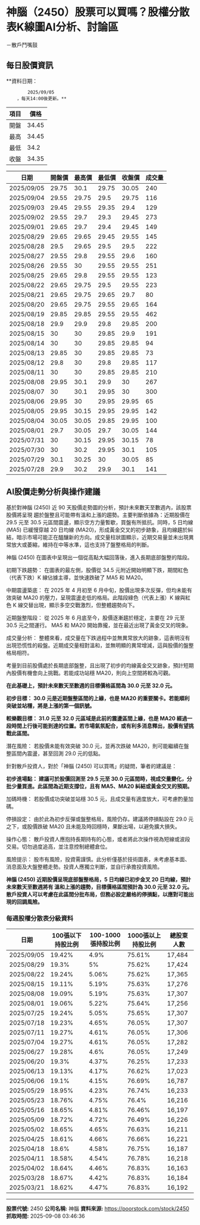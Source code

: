 # 神腦（2450）股票可以買嗎？股權分散表K線圖AI分析、討論區
－散戶鬥嘴鼓

## 每日股價資訊

**資料日期：
        
            2025/09/05
        ，每天14:00後更新。**

| 項目 | 價格 |
|------|------|
| 開盤 | 34.45 |
| 最高 | 34.45 |
| 最低 | 34.2 |
| 收盤 | 34.35 |

| 日期 | 開盤價 | 最高價 | 最低價 | 收盤價 | 成交量 |
|------|--------|--------|--------|--------|--------|
| 2025/09/05 | 29.75 | 30.1 | 29.75 | 30.05 | 240 |
| 2025/09/04 | 29.55 | 29.75 | 29.5 | 29.75 | 116 |
| 2025/09/03 | 29.45 | 29.55 | 29.35 | 29.4 | 129 |
| 2025/09/02 | 29.55 | 29.7 | 29.3 | 29.45 | 273 |
| 2025/09/01 | 29.65 | 29.7 | 29.4 | 29.45 | 149 |
| 2025/08/29 | 29.65 | 29.65 | 29.45 | 29.55 | 145 |
| 2025/08/28 | 29.5 | 29.65 | 29.5 | 29.5 | 222 |
| 2025/08/27 | 29.55 | 29.8 | 29.55 | 29.6 | 160 |
| 2025/08/26 | 29.55 | 30 | 29.55 | 29.55 | 251 |
| 2025/08/25 | 29.65 | 29.8 | 29.55 | 29.55 | 123 |
| 2025/08/22 | 29.65 | 29.75 | 29.5 | 29.55 | 223 |
| 2025/08/21 | 29.65 | 29.75 | 29.65 | 29.7 | 80 |
| 2025/08/20 | 29.65 | 29.75 | 29.55 | 29.65 | 164 |
| 2025/08/19 | 29.85 | 29.85 | 29.55 | 29.55 | 462 |
| 2025/08/18 | 29.9 | 29.9 | 29.8 | 29.85 | 200 |
| 2025/08/15 | 30 | 30 | 29.85 | 29.9 | 191 |
| 2025/08/14 | 30 | 30 | 29.85 | 29.85 | 94 |
| 2025/08/13 | 29.85 | 30 | 29.85 | 29.85 | 73 |
| 2025/08/12 | 29.8 | 30 | 29.8 | 29.85 | 117 |
| 2025/08/11 | 30 | 30 | 29.85 | 29.85 | 210 |
| 2025/08/08 | 29.95 | 30.1 | 29.9 | 30 | 267 |
| 2025/08/07 | 30 | 30.1 | 29.95 | 30 | 300 |
| 2025/08/06 | 29.95 | 30 | 29.95 | 29.95 | 65 |
| 2025/08/05 | 29.95 | 30.15 | 29.95 | 29.95 | 142 |
| 2025/08/04 | 30.05 | 30.05 | 29.85 | 29.95 | 100 |
| 2025/08/01 | 29.7 | 30.05 | 29.7 | 30.05 | 144 |
| 2025/07/31 | 30 | 30.15 | 29.95 | 30.15 | 78 |
| 2025/07/30 | 30 | 30.2 | 29.95 | 30.1 | 105 |
| 2025/07/29 | 30.1 | 30.25 | 30 | 30.05 | 85 |
| 2025/07/28 | 29.9 | 30.2 | 29.9 | 30.1 | 141 |

## AI股價走勢分析與操作建議

基於對神腦 (2450) 近 90 天股價走勢圖的分析，預計未來數天至數週內，該股票股價將呈現 趨於盤整且可能帶有溫和上漲的趨勢。主要判斷依據為：近期股價在 29.5 元至 30.5 元區間震盪，顯示空方力量暫歇，買盤有所抵抗。同時，5 日均線 (MA5) 已緩慢穿越 20 日均線 (MA20)，形成黃金交叉的初步跡象，且均線趨於糾結，暗示市場可能正在醞釀新的方向。成交量柱狀圖顯示，近期交易量並未出現異常放大或萎縮，維持在中等水準，這也支持了盤整格局的判斷。

神腦 (2450) 在圖表中呈現出一個從高點大幅回落後，進入長期底部盤整的階段。

初期下跌趨勢： 在圖表的最左側，股價從 34.5 元附近開始明顯下跌，期間紅色（代表下跌）K 線佔據主導，並快速跌破了 MA5 和 MA20。

中期震盪築底： 在 2025 年 4 月初至 6 月中旬，股價出現多次反彈，但均未能有效突破 MA20 的壓力，呈現震盪走低的格局。此階段綠色（代表上漲）K 線與紅色 K 線交替出現，顯示多空交戰激烈，但整體趨勢向下。

近期盤整階段： 從 2025 年 6 月底至今，股價逐漸趨於穩定，主要在 29 元至 30.5 元之間運行。 MA5 和 MA20 開始靠攏，並在最近出現了黃金交叉的現象。

成交量分析： 整體來看，成交量在下跌過程中並無異常放大的跡象，這表明沒有出現恐慌性的殺盤。近期成交量相對溫和，並無明顯的異常增減，這與股價的盤整格局相符。

考量到目前股價處於長期底部盤整，且出現了初步的均線黃金交叉跡象，預計短期內股價有機會向上挑戰。若能成功站穩 MA20，則向上空間將較為可觀。

**在此基礎上，預計未來數天至數週的目標價格區間為 30.0 元至 32.0 元。**

**初步目標： 30.0 元是近期盤整區間的上緣，也是 MA20 的重要關卡。若能順利突破並站穩，將是上漲的第一個訊號。**

**較樂觀目標： 31.0 元至 32.0 元區域是此前的震盪區間上緣，也是 MA20 經過一段時間上行後可能到達的位置。若市場氣氛配合，或有利多消息釋出，股價有望挑戰此區間。**

潛在風險： 若股價未能有效突破 30.0 元，並再次跌破 MA20，則可能繼續在盤整區間內震盪，甚至回測 29.0 元的低點。

針對散戶投資人，對於「神腦 (2450) 可以買嗎」的疑問，筆者的建議是：

**初步進場點： 建議可於股價回測至 29.5 元至 30.0 元區間時，視成交量變化，分批少量買進。此區間為近期支撐位，且有 MA5、MA20 糾結或黃金交叉的預期。**

加碼時機： 若股價成功突破並站穩 30.5 元，且成交量有適度放大，可考慮酌量加碼。

停損設定： 由於此為初步反彈或盤整格局，風險仍存。建議將停損點設在 29.0 元之下，或股價跌破 MA20 且未能及時回穩時，果斷出場，以避免擴大損失。

操作心態： 散戶投資人應抱持長期持有的心態，或者將此次操作視為短線或波段交易。切勿過度追高，並注意控制總體倉位。

風險提示： 股市有風險，投資需謹慎。此分析僅基於技術圖表，未考慮基本面、消息面及大盤整體走勢。投資人應獨立判斷，並自行承擔投資風險。

**神腦 (2450) 近期股價呈現底部盤整格局，5 日均線已初步金叉 20 日均線，預計未來數天至數週將有 溫和上漲的趨勢，目標價格區間預計為 30.0 元至 32.0 元。散戶投資人可以考慮在此區間分批布局，但務必設定嚴格的停損點，以應對可能出現的回調風險。**

### 每週股權分散表分級資料

| 日期 | 100張以下持股比例 | 100-1000張持股比例 | 1000張以上持股比例 | 總股東人數 |
|------|-------------------|--------------------|--------------------|----------|
| 2025/09/05 | 19.42% | 4.9% | 75.61% | 17,484 |
| 2025/08/29 | 19.3% | 5% | 75.62% | 17,424 |
| 2025/08/22 | 19.24% | 5.06% | 75.62% | 17,365 |
| 2025/08/15 | 19.11% | 5.19% | 75.63% | 17,276 |
| 2025/08/08 | 19.09% | 5.19% | 75.63% | 17,307 |
| 2025/08/01 | 19.06% | 5.22% | 75.64% | 17,256 |
| 2025/07/25 | 19.24% | 5.05% | 75.65% | 17,307 |
| 2025/07/18 | 19.23% | 4.65% | 76.05% | 17,307 |
| 2025/07/11 | 19.27% | 4.61% | 76.05% | 17,306 |
| 2025/07/04 | 19.27% | 4.61% | 76.05% | 17,282 |
| 2025/06/27 | 19.28% | 4.6% | 76.05% | 17,249 |
| 2025/06/20 | 19.3% | 4.37% | 76.25% | 17,233 |
| 2025/06/13 | 19.13% | 4.17% | 76.62% | 17,023 |
| 2025/06/06 | 19.1% | 4.15% | 76.69% | 16,787 |
| 2025/05/29 | 18.95% | 4.23% | 76.74% | 16,233 |
| 2025/05/23 | 18.76% | 4.75% | 76.4% | 16,216 |
| 2025/05/16 | 18.65% | 4.81% | 76.46% | 16,197 |
| 2025/05/09 | 18.72% | 4.72% | 76.49% | 16,226 |
| 2025/05/02 | 18.65% | 4.65% | 76.63% | 16,211 |
| 2025/04/25 | 18.61% | 4.66% | 76.66% | 16,221 |
| 2025/04/18 | 18.6% | 4.58% | 76.75% | 16,187 |
| 2025/04/11 | 18.58% | 4.54% | 76.78% | 16,218 |
| 2025/04/02 | 18.64% | 4.46% | 76.83% | 16,163 |
| 2025/03/28 | 18.67% | 4.42% | 76.83% | 16,184 |
| 2025/03/21 | 18.62% | 4.47% | 76.83% | 16,192 |

---

**股票代號:** 2450
**公司名稱:** 神腦
**資料來源:** https://poorstock.com/stock/2450
**抓取時間:** 2025-09-08 03:46:36